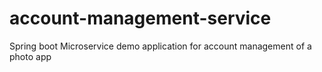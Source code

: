 # account-management-service
Spring boot Microservice demo application for account management of a photo app
